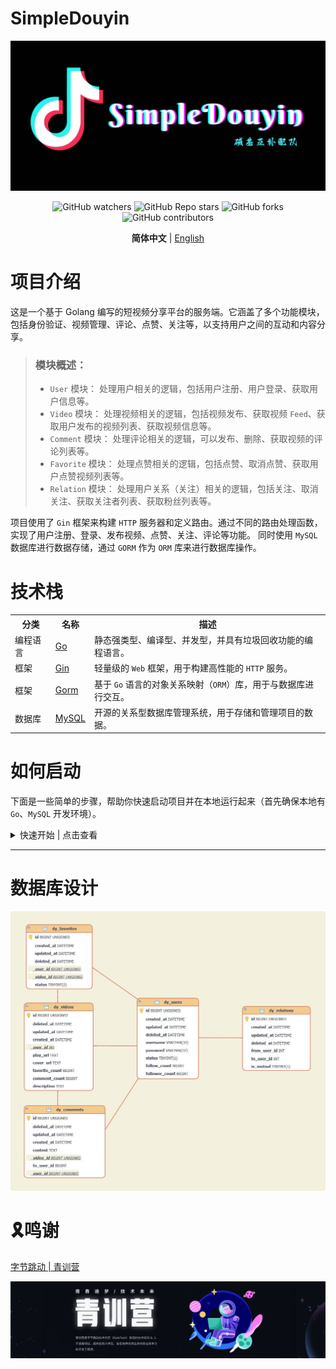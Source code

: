 # SimpleDouyin

<!-- LOGO -->
<div align="center">
  
<a href="https://github.com/zheng-yi-yi/SimpleDouyin/">
  <img src="assets/logo.jpg" alt="Logo">
</a>

</br>

<!-- shields -->
![GitHub watchers](https://img.shields.io/github/watchers/zheng-yi-yi/SimpleDouyin?style=flat-square&logo=github)
![GitHub Repo stars](https://img.shields.io/github/stars/zheng-yi-yi/SimpleDouyin?style=flat-square&logo=github&logoColor=orangered)
![GitHub forks](https://img.shields.io/github/forks/zheng-yi-yi/SimpleDouyin?style=flat-square&logo=github&logoColor=lightseagreen)
![GitHub contributors](https://img.shields.io/github/contributors/zheng-yi-yi/SimpleDouyin?style=flat-square&logo=github&logoColor=slateblue)

<strong>简体中文</strong> | [English](README_EN.md)


</div>



# 项目介绍

这是一个基于 Golang 编写的短视频分享平台的服务端。它涵盖了多个功能模块，包括身份验证、视频管理、评论、点赞、关注等，以支持用户之间的互动和内容分享。

> ### 模块概述：
> 
> - `User` 模块： 处理用户相关的逻辑，包括用户注册、用户登录、获取用户信息等。
> - `Video` 模块： 处理视频相关的逻辑，包括视频发布、获取视频 `Feed`、获取用户发布的视频列表、获取视频信息等。
> - `Comment` 模块： 处理评论相关的逻辑，可以发布、删除、获取视频的评论列表等。
> - `Favorite` 模块： 处理点赞相关的逻辑，包括点赞、取消点赞、获取用户点赞视频列表等。
> - `Relation` 模块： 处理用户关系（关注）相关的逻辑，包括关注、取消关注、获取关注者列表、获取粉丝列表等。

项目使用了 `Gin` 框架来构建 `HTTP` 服务器和定义路由。通过不同的路由处理函数，实现了用户注册、登录、发布视频、点赞、关注、评论等功能。 同时使用 `MySQL` 数据库进行数据存储，通过 `GORM` 作为 `ORM` 库来进行数据库操作。


# 技术栈

<table>
    <tr>
        <th>分类</th>
        <th>名称</th>
        <th>描述</th>
    </tr>
    <tr>
        <td>编程语言</td>
        <td><a href="https://go.dev/doc/">Go</a></td>
        <td>静态强类型、编译型、并发型，并具有垃圾回收功能的编程语言。</td>
    </tr>
    <tr>
        <td>框架</td>
        <td><a href="https://gin-gonic.com/docs/">Gin</a></td>
        <td>轻量级的 <code>Web</code> 框架，用于构建高性能的 <code>HTTP</code> 服务。</td>
    </tr>
    <tr>
        <td>框架</td>
        <td><a href="https://gorm.io/docs/">Gorm</a></td>
        <td>基于 <code>Go</code> 语言的对象关系映射（<code>ORM</code>）库，用于与数据库进行交互。</td>
    </tr>
    <tr>
        <td>数据库</td>
        <td><a href="https://dev.mysql.com/doc/">MySQL</a></td>
        <td>开源的关系型数据库管理系统，用于存储和管理项目的数据。</td>
    </tr>
</table>


# 如何启动

下面是一些简单的步骤，帮助你快速启动项目并在本地运行起来（首先确保本地有 `Go`、`MySQL` 开发环境）。

<details>
<summary> 快速开始 | 点击查看 </summary>

## 克隆项目

```git
git clone https://github.com/zheng-yi-yi/SimpleDouyin.git
```

## 进入项目根目录

```bash
cd SimpleDouyin
```

## 安装依赖

使用以下命令安装项目所需的依赖：

```go
go mod tidy
```

## 修改配置

打开项目根目录下的 `config.yaml` 文件，填入 `username` 和 `password` 的值并保存。

接着修改 `config` 目录下的 `config.go` 文件，将常量 `Ip_address` 赋值为本机 `IP` 地址。

<details>

<summary> 如何查询本机 IP 地址 | 点击查看 </summary>

</br>

> 
> 1. 按 `Win` + `R` 打开运行窗口
> 2. 输入 `cmd` 打开命令行窗口
> 3. 输入 `ipconfig` 并回车，即可查到本机 IP 地址。
> 4. 比如：`IPv4 地址 . . . . . . . . . . . . : 192.168.1.7`

</br>
</details>

## 添加数据库

使用以下命令创建数据库 `douyin`。

```mysql
CREATE DATABASE douyin
```

## 编译运行

编译项目：

```shell
go build
```

编译后会生成一个可执行文件，运行即可：

```
./SimpleDouyin.exe
```

## APP

最后，在极简抖音 App 中，双击右下方的 **“我”** 打开高级设置 ，填入服务器地址（本机地址），点击**保存并重启**后即可看见效果。

> 比如本机 IP 地址为 `192.168.1.7`，那么在高级设置中就填入 `http://192.168.1.7:8080/`

<p><a href="https://bytedance.feishu.cn/docx/NMneddpKCoXZJLxHePUcTzGgnmf">点击此处查看详细使用说明</a></p>

</details>

---

# 数据库设计

<div align="center">
    <img src="assets/tables.jpg" alt="tables.jpg">
</div>

# 🎗鸣谢

[字节跳动 | 青训营](https://youthcamp.bytedance.com/)

<div align="center">
  <a href="https://youthcamp.bytedance.com/">
    <img src="assets/bottom.jpg" alt="bottom.jpg">
  </a>
</div>